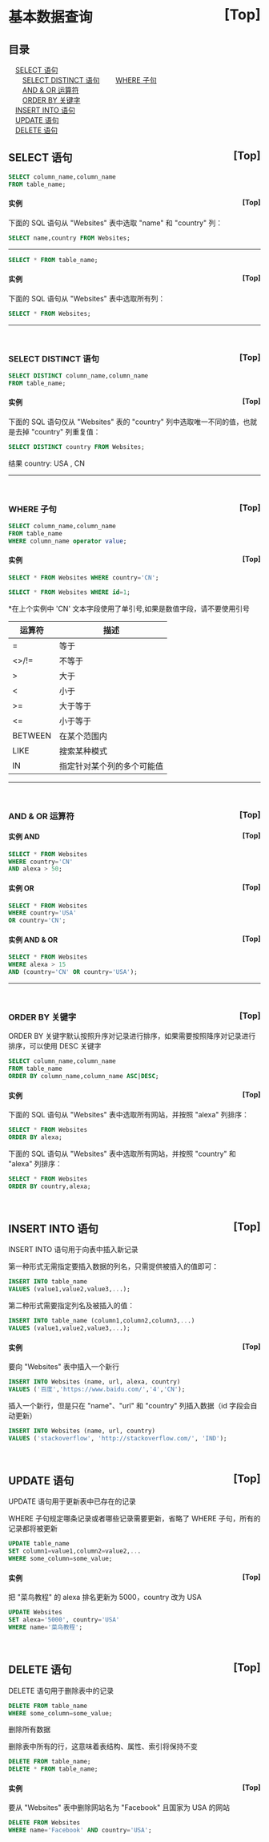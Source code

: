 
# <a name="0">基本数据查询</a><a style="float:right;text-decoration:none;" href="#index">[Top]</a>

## 目录
&emsp;<a href="#1">SELECT 语句</a>  
&emsp;&emsp;<a href="#4">SELECT DISTINCT 语句</a> 
&emsp;&emsp;<a href="#6">WHERE 子句</a>  
&emsp;&emsp;<a href="#8">AND & OR 运算符</a>  
&emsp;&emsp;<a href="#12">ORDER BY 关键字</a>  
&emsp;<a href="#14">INSERT INTO 语句</a>  
&emsp;<a href="#16">UPDATE 语句</a>  
&emsp;<a href="#18">DELETE 语句</a>  
 
## <a name="1">SELECT 语句</a><a style="float:right;text-decoration:none;" href="#index">[Top]</a>

```sql
SELECT column_name,column_name
FROM table_name;
```

#### <a name="2">实例</a><a style="float:right;text-decoration:none;" href="#index">[Top]</a>

下面的 SQL 语句从 "Websites" 表中选取 "name" 和 "country" 列：

```sql
SELECT name,country FROM Websites;
```

-------------

```sql
SELECT * FROM table_name;
```
#### <a name="3">实例</a><a style="float:right;text-decoration:none;" href="#index">[Top]</a>

下面的 SQL 语句从 "Websites" 表中选取所有列：

```sql
SELECT * FROM Websites;
```

-------------
 <br/> 
 
### <a name="4">SELECT DISTINCT 语句</a><a style="float:right;text-decoration:none;" href="#index">[Top]</a>

```sql
SELECT DISTINCT column_name,column_name
FROM table_name;
```
#### <a name="5">实例</a><a style="float:right;text-decoration:none;" href="#index">[Top]</a>

下面的 SQL 语句仅从 "Websites" 表的 "country" 列中选取唯一不同的值，也就是去掉 "country" 列重复值：

```sql
SELECT DISTINCT country FROM Websites;
```
结果
country: USA , CN

-------------
 <br/> 

### <a name="6">WHERE 子句</a><a style="float:right;text-decoration:none;" href="#index">[Top]</a>

```sql
SELECT column_name,column_name
FROM table_name
WHERE column_name operator value;
```
#### <a name="7">实例</a><a style="float:right;text-decoration:none;" href="#index">[Top]</a>

```sql
SELECT * FROM Websites WHERE country='CN';
```

```sql
SELECT * FROM Websites WHERE id=1;
```

*在上个实例中 'CN' 文本字段使用了单引号,如果是数值字段，请不要使用引号

|运算符|描述|
|---|---|
|=|等于|
|<>/!=|不等于
|>|大于|
|<|小于|
|>=|大于等于|
|<=|小于等于|
|BETWEEN|在某个范围内|
|LIKE|搜索某种模式|
|IN|指定针对某个列的多个可能值|

-------------
 <br/>

### <a name="8">AND & OR 运算符</a><a style="float:right;text-decoration:none;" href="#index">[Top]</a>

#### <a name="9">实例 AND</a><a style="float:right;text-decoration:none;" href="#index">[Top]</a>

```sql
SELECT * FROM Websites
WHERE country='CN'
AND alexa > 50;
```

#### <a name="10">实例 OR</a><a style="float:right;text-decoration:none;" href="#index">[Top]</a>

```sql
SELECT * FROM Websites
WHERE country='USA'
OR country='CN';
```

#### <a name="11">实例 AND & OR</a><a style="float:right;text-decoration:none;" href="#index">[Top]</a>

```sql
SELECT * FROM Websites
WHERE alexa > 15
AND (country='CN' OR country='USA');
```

-------------
 <br/>

### <a name="12">ORDER BY 关键字</a><a style="float:right;text-decoration:none;" href="#index">[Top]</a>

ORDER BY 关键字默认按照升序对记录进行排序，如果需要按照降序对记录进行排序，可以使用 DESC 关键字

```sql
SELECT column_name,column_name
FROM table_name
ORDER BY column_name,column_name ASC|DESC;
```

#### <a name="13">实例</a><a style="float:right;text-decoration:none;" href="#index">[Top]</a>

下面的 SQL 语句从 "Websites" 表中选取所有网站，并按照 "alexa" 列排序：

```sql
SELECT * FROM Websites
ORDER BY alexa;
```

下面的 SQL 语句从 "Websites" 表中选取所有网站，并按照 "country" 和 "alexa" 列排序：

```sql
SELECT * FROM Websites
ORDER BY country,alexa;
```

 <br/>
 
## <a name="14">INSERT INTO 语句</a><a style="float:right;text-decoration:none;" href="#index">[Top]</a>

INSERT INTO 语句用于向表中插入新记录

第一种形式无需指定要插入数据的列名，只需提供被插入的值即可：
```sql
INSERT INTO table_name
VALUES (value1,value2,value3,...);
```

第二种形式需要指定列名及被插入的值：
```sql
INSERT INTO table_name (column1,column2,column3,...)
VALUES (value1,value2,value3,...);
```

#### <a name="15">实例</a><a style="float:right;text-decoration:none;" href="#index">[Top]</a>

要向 "Websites" 表中插入一个新行

```sql
INSERT INTO Websites (name, url, alexa, country)
VALUES ('百度','https://www.baidu.com/','4','CN');
```

插入一个新行，但是只在 "name"、"url" 和 "country" 列插入数据（id 字段会自动更新）

```sql
INSERT INTO Websites (name, url, country)
VALUES ('stackoverflow', 'http://stackoverflow.com/', 'IND');
```

 <br/>
 
## <a name="16">UPDATE 语句</a><a style="float:right;text-decoration:none;" href="#index">[Top]</a>

UPDATE 语句用于更新表中已存在的记录

WHERE 子句规定哪条记录或者哪些记录需要更新，省略了 WHERE 子句，所有的记录都将被更新

```sql
UPDATE table_name
SET column1=value1,column2=value2,...
WHERE some_column=some_value;
```

#### <a name="17">实例</a><a style="float:right;text-decoration:none;" href="#index">[Top]</a>

把 "菜鸟教程" 的 alexa 排名更新为 5000，country 改为 USA

```sql
UPDATE Websites 
SET alexa='5000', country='USA' 
WHERE name='菜鸟教程';
```

 <br/>
 
## <a name="18">DELETE 语句</a><a style="float:right;text-decoration:none;" href="#index">[Top]</a>

DELETE 语句用于删除表中的记录

```sql
DELETE FROM table_name
WHERE some_column=some_value;
```
删除所有数据

删除表中所有的行，这意味着表结构、属性、索引将保持不变

```sql
DELETE FROM table_name;
DELETE * FROM table_name;
```

#### <a name="19">实例</a><a style="float:right;text-decoration:none;" href="#index">[Top]</a>

要从 "Websites" 表中删除网站名为 "Facebook" 且国家为 USA 的网站

```sql
DELETE FROM Websites
WHERE name='Facebook' AND country='USA';
```
